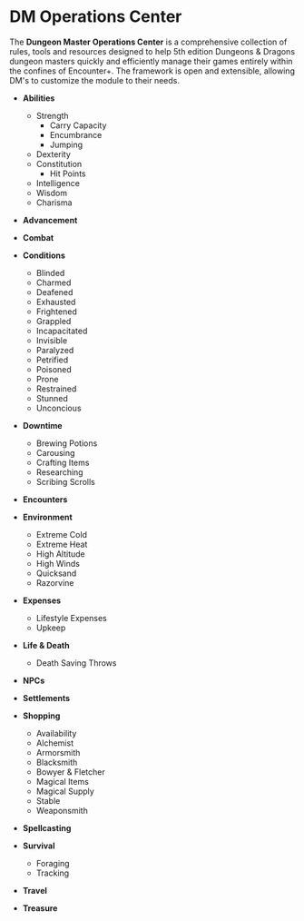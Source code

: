 # DM Operations Center
The **Dungeon Master Operations Center** is a comprehensive collection of rules, tools and resources designed to help 5th edition Dungeons & Dragons dungeon masters quickly and efficiently manage their games entirely within the confines of Encounter+. The framework is open and extensible, allowing DM's to customize the module to their needs.


- **Abilities**
    - Strength
        - Carry Capacity
        - Encumbrance
        - Jumping
    - Dexterity
    - Constitution
        - Hit Points
    - Intelligence
    - Wisdom
    - Charisma
- **Advancement**
- **Combat**
- **Conditions**
    - Blinded
    - Charmed
    - Deafened
    - Exhausted
    - Frightened
    - Grappled
    - Incapacitated
    - Invisible
    - Paralyzed
    - Petrified
    - Poisoned
    - Prone
    - Restrained
    - Stunned
    - Unconcious
- **Downtime**
    - Brewing Potions
    - Carousing
    - Crafting Items
    - Researching
    - Scribing Scrolls
- **Encounters**
- **Environment**
    - Extreme Cold
    - Extreme Heat
    - High Altitude
    - High Winds
    - Quicksand
    - Razorvine
- **Expenses**
    - Lifestyle Expenses
    - Upkeep
- **Life & Death**
    - Death Saving Throws
- **NPCs**

- **Settlements**
- **Shopping**
    - Availability
    - Alchemist
    - Armorsmith
    - Blacksmith
    - Bowyer & Fletcher
    - Magical Items
    - Magical Supply
    - Stable
    - Weaponsmith
- **Spellcasting**
- **Survival**
    - Foraging
    - Tracking
- **Travel**
- **Treasure**